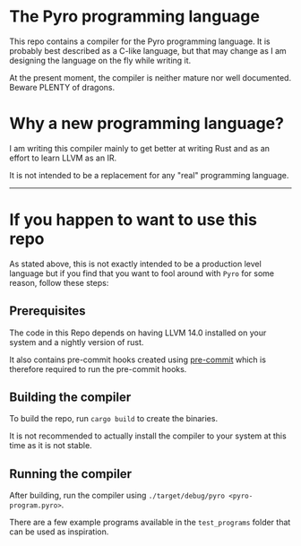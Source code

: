 # The Pyro programming language

This repo contains a compiler for the Pyro programming language.
It is probably best described as a C-like language, but that may change as I am designing the language on the fly while writing it.

At the present moment, the compiler is neither mature nor well documented. Beware PLENTY of dragons.

# Why a new programming language?
I am writing this compiler mainly to get better at writing Rust and as an effort to learn LLVM as an IR.

It is not intended to be a replacement for any "real" programming language.


---

# If you happen to want to use this repo

As stated above, this is not exactly intended to be a production level language but if you find that you want to fool around with `Pyro` for some reason, follow these steps:

## Prerequisites
The code in this Repo depends on having LLVM 14.0 installed on your system and a nightly version of rust.

It also contains pre-commit hooks created using [pre-commit](https://pre-commit.com) which is therefore required to run the pre-commit hooks.


## Building the compiler
To build the repo, run `cargo build` to create the binaries.

It is not recommended to actually install the compiler to your system at this time as it is not stable.

## Running the compiler
After building, run the compiler using `./target/debug/pyro <pyro-program.pyro>`.

There are a few example programs available in the `test_programs` folder that can be used as inspiration.
